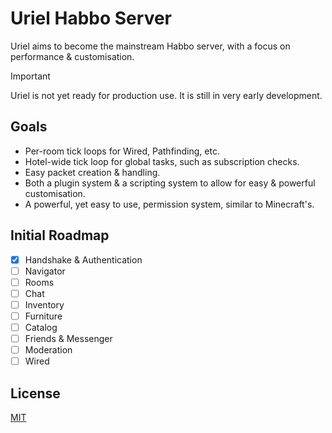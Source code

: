 # Uriel Habbo Server
Uriel aims to become the mainstream Habbo server, with a focus on performance & customisation.

> [!IMPORTANT]
> 
> Uriel is not yet ready for production use. It is still in very early development.

## Goals
* Per-room tick loops for Wired, Pathfinding, etc.
* Hotel-wide tick loop for global tasks, such as subscription checks.
* Easy packet creation & handling.
* Both a plugin system & a scripting system to allow for easy & powerful customisation.
* A powerful, yet easy to use, permission system, similar to Minecraft's.

## Initial Roadmap
* [x] Handshake & Authentication
* [ ] Navigator
* [ ] Rooms
* [ ] Chat
* [ ] Inventory
* [ ] Furniture
* [ ] Catalog
* [ ] Friends & Messenger
* [ ] Moderation
* [ ] Wired

## License
[MIT](/LICENSE)